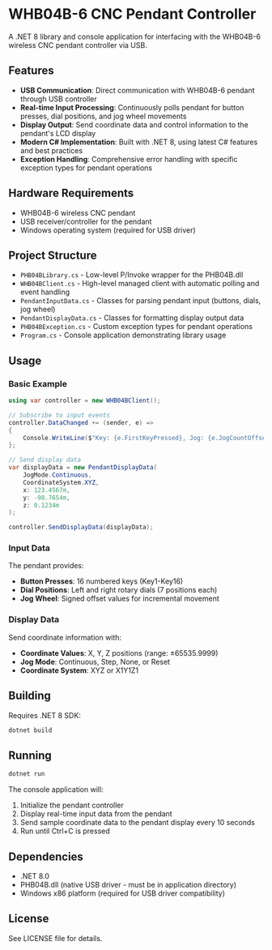 # WHB04B-6 CNC Pendant Controller

A .NET 8 library and console application for interfacing with the WHB04B-6 wireless CNC pendant controller via USB.

## Features

- **USB Communication**: Direct communication with WHB04B-6 pendant through USB controller
- **Real-time Input Processing**: Continuously polls pendant for button presses, dial positions, and jog wheel movements
- **Display Output**: Send coordinate data and control information to the pendant's LCD display
- **Modern C# Implementation**: Built with .NET 8, using latest C# features and best practices
- **Exception Handling**: Comprehensive error handling with specific exception types for pendant operations

## Hardware Requirements

- WHB04B-6 wireless CNC pendant
- USB receiver/controller for the pendant
- Windows operating system (required for USB driver)

## Project Structure

- `PHB04BLibrary.cs` - Low-level P/Invoke wrapper for the PHB04B.dll
- `WHB04BClient.cs` - High-level managed client with automatic polling and event handling
- `PendantInputData.cs` - Classes for parsing pendant input (buttons, dials, jog wheel)
- `PendantDisplayData.cs` - Classes for formatting display output data
- `PHB04BException.cs` - Custom exception types for pendant operations
- `Program.cs` - Console application demonstrating library usage

## Usage

### Basic Example

```csharp
using var controller = new WHB04BClient();

// Subscribe to input events
controller.DataChanged += (sender, e) =>
{
    Console.WriteLine($"Key: {e.FirstKeyPressed}, Jog: {e.JogCountOffset}");
};

// Send display data
var displayData = new PendantDisplayData(
    JogMode.Continuous,
    CoordinateSystem.XYZ,
    x: 123.4567m,
    y: -98.7654m,
    z: 0.1234m
);

controller.SendDisplayData(displayData);
```

### Input Data

The pendant provides:
- **Button Presses**: 16 numbered keys (Key1-Key16)
- **Dial Positions**: Left and right rotary dials (7 positions each)
- **Jog Wheel**: Signed offset values for incremental movement

### Display Data

Send coordinate information with:
- **Coordinate Values**: X, Y, Z positions (range: ±65535.9999)
- **Jog Mode**: Continuous, Step, None, or Reset
- **Coordinate System**: XYZ or X1Y1Z1

## Building

Requires .NET 8 SDK:

```bash
dotnet build
```

## Running

```bash
dotnet run
```

The console application will:
1. Initialize the pendant controller
2. Display real-time input data from the pendant
3. Send sample coordinate data to the pendant display every 10 seconds
4. Run until Ctrl+C is pressed

## Dependencies

- .NET 8.0
- PHB04B.dll (native USB driver - must be in application directory)
- Windows x86 platform (required for USB driver compatibility)

## License

See LICENSE file for details.